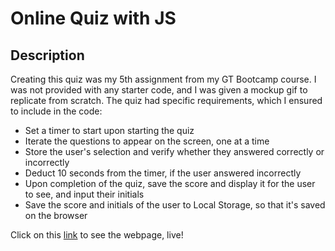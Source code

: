 # Online Quiz with JS

## Description

Creating this quiz was my 5th assignment from my GT Bootcamp course. I was not provided with any starter code, and I was given a mockup gif to replicate from scratch. The quiz had specific requirements, which I ensured to include in the code:

* Set a timer to start upon starting the quiz
* Iterate the questions to appear on the screen, one at a time
* Store the user's selection and verify whether they answered correctly or incorrectly
* Deduct 10 seconds from the timer, if the user answered incorrectly
* Upon completion of the quiz, save the score and display it for the user to see, and input their initials
* Save the score and initials of the user to Local Storage, so that it's saved on the browser

Click on this [link](https://alisabevers.github.io/online-quiz-javascript/) to see the webpage, live!